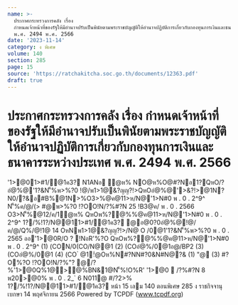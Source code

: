 ```yaml
---
name: >-
  ประกาศกระทรวงการคลัง เรื่อง
  กำหนดเจ้าหน้าที่ของรัฐให้มีอำนาจปรับเป็นพินัยตามพระราชบัญญัติให้อำนาจปฏิบัติการเกี่ยวกับกองทุนการเงินและธนาคารระหว่างประเทศ
  พ.ศ. 2494 พ.ศ. 2566
date: '2023-11-14'
category: ง พิเศษ
volume: 140
section: 285
page: 15
source: 'https://ratchakitcha.soc.go.th/documents/12363.pdf'
draft: true
---
```


# ประกาศกระทรวงการคลัง เรื่อง กำหนดเจ้าหน้าที่ของรัฐให้มีอำนาจปรับเป็นพินัยตามพระราชบัญญัติให้อำนาจปฏิบัติการเกี่ยวกับกองทุนการเงินและธนาคารระหว่างประเทศ พ.ศ. 2494 พ.ศ. 2566

'1>@01>#1/@1ค3? N1ANอ ํ@ห% NO@ห%O@#?Nอ1?QหO/?อํ@%@'1?&N'็%พ>%?0 !@/พ1>1@&?ญญ?!>QหOอํ@%@'>&?!>@1N?N0/?&อ#B%@1N>%O3>$%@ค@11>ห/N@'1>N#0 พ . 0 . 2^9^ พ . 0 . 2566 O /0พ1>1@&?ญญ?!>/N@ O /0@1'1?&N'็%พ>%?0 พ . 0 . 2565 /@!1@ 39 /?(3QหOค/@/(> #@อ@ญ@#?N/?P#1'1?&2"@%N ? 0/ !@//@!1@ 16 /@!1@ 18 O3>/@!1@ 19 OหNพ1>1@&?ญญ?!> QหOอํ@%@'>&?!>@1N?N0/?&อ#B%@1N>%O3>$%@ค@11>ห/N@'1>N#0 พ . 0 . 2^9^ N'็%ค/@/(> #@พ>%?0 !?OO!N/?%#?N 25 !B3@ค/ พ . 0 . 2566 O3>N'็%@12/ค/1ํ@ห% QหOพ%?@%$%@ค@1 OหN'1>N#0R#0N'็%NO@ห%O@#?Nอ1?(CO/?อํ@%@'1?&N'็%พ>%?0!@/พ1>1@&?ญญ?!>QหOอํ@%@'>&?!>@1 N?N0/?&อ#B%@1N>%O3>$%@ค@11>ห/N@'1>N#0 พ . 0 . 2^9^ 1?/%!1?/N@@11>#1/@1ค3? @อ@0?0อํ@%@!@/ค/@/Q%/@!1@ 14 OหNพ1>1@&?ญญ?!>/N@ O /0@1'1?&N'็%พ>%?0 พ . 0 . 2565 ออ'1>@0R/O ? !NอR'%?O QหOพ%?@%$%@ค@1OหN'1>N#0R#0@N ํ @1!ํ@Oห%N ? !NอR'%?O N'็%NO@ห%O@#?Nอ1? (CO/?อํ@%@'1?&N'็%พ>%?0!@/ค/@/Q%/@!1@ 16 /@!1@ 18 O3>/@!1@ 19 OหNพ1>1@&?ญญ?!> QหOอํ@%@'>&?!>@1N?N0/?&อ#B%@1N>%O3>$%@ค@11>ห/N@'1>N#0 พ . 0 . 2^9^ (1) (CON/0(CO/N@@1 (2) (COอํ@%/0@1อ@/BP2 (3) (COอํ@%/0@1 (4) (CO ํ @1!ํ@Oห%N#?NN#?0&N#N@?& (1) "@ (3) #?O%?O !?OO!N/?%"? @/?%'1>@0Q%1@>@%BN&1@N'็%!O%R' '1>@0  /?%#?N 8 พ20>@0% พ . 0 . 2_` 6 N011@ #/?2>% 1?/%!1?/N@@11>#1/@1ค3? หน้า 15 เลม 140 ตอนพิเศษ 285 ง ราชกิจจานุเบกษา 14 พฤศจิกายน 2566 Powered by TCPDF (www.tcpdf.org)
